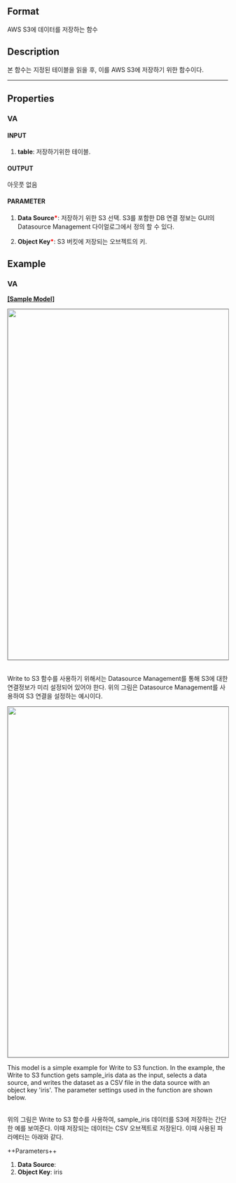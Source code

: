 ## Format
AWS S3에 데이터를 저장하는 함수

## Description
본 함수는 지정된 테이블을 읽을 후, 이를 AWS S3에 저장하기 위한 함수이다.  

---

## Properties
### VA
#### INPUT
1. **table**: 저장하기위한 테이블.
#### OUTPUT
아웃풋 없음
#### PARAMETER
1. **Data Source**<b style="color:red">*</b>: 저장하기 위한 S3 선택. S3를 포함한 DB 연결 정보는 GUI의 Datasource Management 다이얼로그에서 정의 할 수 있다. 

1. **Object Key**<b style="color:red">*</b>: S3 버킷에 저장되는 오브젝트의 키. 


## Example
### VA

**<a href="/static/help/python/sample_model/Write_to_S3.json" download>[Sample Model]</a>**


<img src="/static/help/python/sample_model_img/write_to_s3_1.PNG"  width="800px" style="border: 1px solid gray" >

<br> Write to S3 함수를 사용하기 위해서는 Datasource Management를 통해 S3에 대한 연결정보가 미리 설정되어 있어야 한다. 
위의 그림은 Datasource Management를 사용하여 S3 연결을 설정하는 예시이다. 



<img src="/static/help/python/sample_model_img/write_to_s3_2.PNG"  width="800px" style="border: 1px solid gray" >

This model is a simple example for Write to S3 function. In the example, the Write to S3 function gets sample_iris data as the input, selects a data source, and writes the dataset as a CSV file in the data source with an object key 'iris'. The parameter settings used in the function are shown below.

<br> 위의 그림은  Write to S3 함수를 사용하여, sample_iris 데이터를 S3에 저장하는 간단한 예를 보여준다. 이때 저장되는 데이터는 CSV 오브젝트로 저장된다. 
이때 사용된 파라메터는 아래와 같다. 

++Parameters++
1. **Data Source**: 
2. **Object Key**: iris
